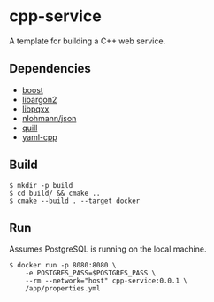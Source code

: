 # cpp-service

A template for building a C++ web service.

## Dependencies

- [boost](https://github.com/boostorg/boost)
- [libargon2](https://github.com/P-H-C/phc-winner-argon2)
- [libpqxx](https://github.com/jtv/libpqxx)
- [nlohmann/json](https://github.com/nlohmann/json)
- [quill](https://github.com/odygrd/quill)
- [yaml-cpp](https://github.com/jbeder/yaml-cpp)

## Build

    $ mkdir -p build
    $ cd build/ && cmake ..
    $ cmake --build . --target docker

## Run

Assumes PostgreSQL is running on the local machine.

    $ docker run -p 8080:8080 \
        -e POSTGRES_PASS=$POSTGRES_PASS \
        --rm --network="host" cpp-service:0.0.1 \
        /app/properties.yml
